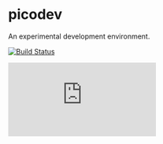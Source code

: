 # picodev
An experimental development environment.

[![Build Status](https://travis-ci.org/devoncarew/picodev.svg)](https://travis-ci.org/devoncarew/picodev)

![](https://github.com/devoncarew/picodev/blob/master/tool/grind.dart)
